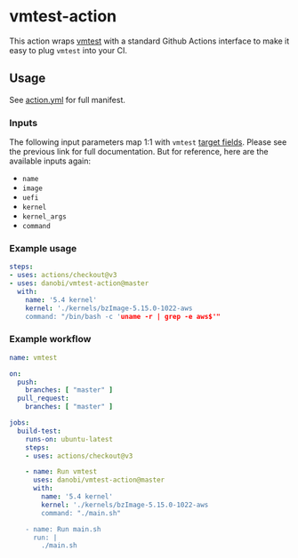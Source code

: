 # vmtest-action

This action wraps [vmtest][0] with a standard Github Actions interface to make
it easy to plug `vmtest` into your CI.

## Usage

See [action.yml][1] for full manifest.

### Inputs

The following input parameters map 1:1 with `vmtest` [target fields][2].
Please see the previous link for full documentation. But for reference,
here are the available inputs again:

* `name`
* `image`
* `uefi`
* `kernel`
* `kernel_args`
* `command`

### Example usage

```yaml
steps:
- uses: actions/checkout@v3
- uses: danobi/vmtest-action@master
  with:
    name: '5.4 kernel'
    kernel: './kernels/bzImage-5.15.0-1022-aws
    command: "/bin/bash -c 'uname -r | grep -e aws$'"
```

### Example workflow

```yaml
name: vmtest

on:
  push:
    branches: [ "master" ]
  pull_request:
    branches: [ "master" ]

jobs:
  build-test:
    runs-on: ubuntu-latest
    steps:
    - uses: actions/checkout@v3

    - name: Run vmtest
      uses: danobi/vmtest-action@master
      with:
        name: '5.4 kernel'
        kernel: './kernels/bzImage-5.15.0-1022-aws
        command: "./main.sh"

    - name: Run main.sh
      run: |
        ./main.sh
```

[0]: https://github.com/danobi/vmtest
[1]: ./action.yml
[2]: https://github.com/danobi/vmtest#target

